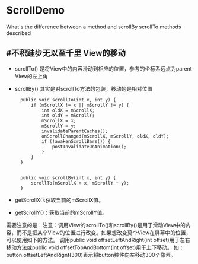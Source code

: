 # ScrollDemo
What's the difference between a method and scrollBy scrollTo methods described

#不积跬步无以至千里
View的移动
-
- scrollTo()
	是将View中的内容滑动到相应的位置，参考的坐标系远点为parent View的左上角
- scrollBy()
	其实是对scrollTo方法的包装，移动的是相对位置

		public void scrollTo(int x, int y) { 
   			if (mScrollX != x || mScrollY != y) {  
        		int oldX = mScrollX;  
        		int oldY = mScrollY;  
        		mScrollX = x;  
       			mScrollY = y;  
       		 	invalidateParentCaches();  
        		onScrollChanged(mScrollX, mScrollY, oldX, oldY);  
        		if (!awakenScrollBars()) {  
            		postInvalidateOnAnimation();  
        		}  
    		}  
		}  


		public void scrollBy(int x, int y) { 
			scrollTo(mScrollX + x, mScrollY + y); 
		}  
	
- getScrollX():获取当前的mScrollX值。
- getScrollY()：获取当前的mScrollY值。

需要注意的是：注意：调用View的scrollTo()和scrollBy()是用于滑动View中的内容，而不是把某个View的位置进行改变。如果想改变莫个View在屏幕中的位置，可以使用如下的方法。
调用public void offsetLeftAndRight(int offset)用于左右移动方法或public void offsetTopAndBottom(int offset)用于上下移动。
如：button.offsetLeftAndRignt(300)表示将button控件向左移动300个像素。